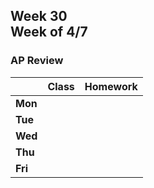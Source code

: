 ## Week 30 <br>Week of 4/7

### AP Review

|         | Class | Homework |
| ------- | ----- | -------- |
| **Mon** | | |
| **Tue** | | |
| **Wed** | | |
| **Thu** | | |
| **Fri** | | |



<meta http-equiv="refresh" content="300"/>


